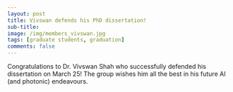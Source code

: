 ```yaml
---
layout: post
title: Vivswan defends his PhD dissertation!
sub-title: 
image: /img/members_vivswan.jpg
tags: [graduate students, graduation]
comments: false
---
```


Congratulations to Dr. Vivswan Shah who successfully defended his dissertation on March 25! The group wishes him all the best in his future AI (and photonic) endeavours.